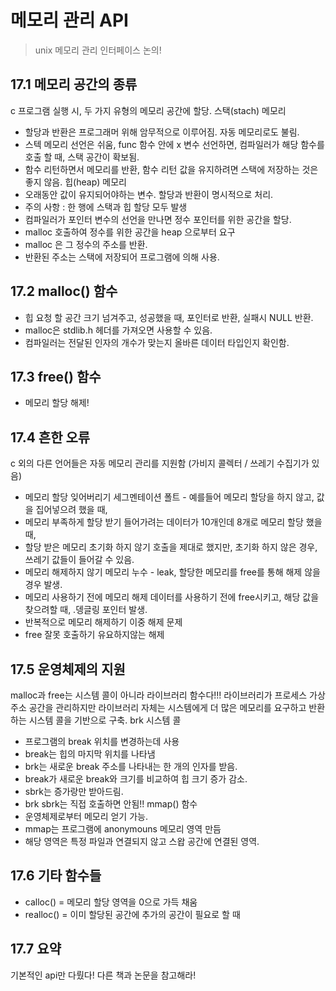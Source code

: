 # 메모리 관리 API
>unix 메모리 관리 인터페이스 논의!
## 17.1 메모리 공간의 종류
c 프로그램 실행 시, 두 가지 유형의 메모리 공간에 할당.
스택(stach) 메모리
* 할당과 반환은 프로그래머 위해 암무적으로 이루어짐. 자동 메모리로도 불림.
* 스텍 메모리 선언은 쉬움, func 함수 안에 x 변수 선언하면, 컴파일러가 해당 함수를 호출 할 때, 스택 공간이 확보됨.
* 함수 리턴하면서 메모리를 반환, 함수 리턴 값을 유지하려면 스택에 저장하는 것은 좋지 않음.
힙(heap) 메모리
* 오래동안 값이 유지되어야하는 변수. 할당과 반환이 명시적으로 처리.
* 주의 사항 : 한 행에 스택과 힙 할당 모두 발생
* 컴파일러가 포인터 변수의 선언을 만나면 정수 포인터를 위한 공간을 할당.
* malloc 호출하여 정수를 위한 공간을 heap 으로부터 요구
* malloc 은 그 정수의 주소를 반환.
* 반환된 주소는 스택에 저장되어 프로그램에 의해 사용.
## 17.2 malloc() 함수
* 힙 요청 할 공간 크기 넘겨주고, 성공했을 때, 포인터로 반환, 실패시 NULL 반환.
* malloc은 stdlib.h 헤더를 가져오면 사용할 수 있음.
* 컴파일러는 전달된 인자의 개수가 맞는지 올바른 데이터 타입인지 확인함.
## 17.3 free() 함수
* 메모리 할당 해제!
## 17.4 흔한 오류
c 외의 다른 언어들은 자동 메모리 관리를 지원함 (가비지 콜렉터 / 쓰레기 수집기가 있음)
* 메모리 할당 잊어버리기
    세그멘테이션 폴트 - 예를들어 메모리 할당을 하지 않고, 값을 집어넣으려 했을 때,
* 메모리 부족하게 할당 받기
    들어가려는 데이터가 10개인데 8개로 메모리 할당 했을 때,
* 할당 받은 메모리 초기화 하지 않기
    호출을 제대로 했지만, 초기화 하지 않은 경우, 쓰레기 값들이 들어갈 수 있음.
* 메모리 해제하지 않기
    메모리 누수 - leak, 할당한 메모리를 free를 통해 해제 않을 경우 발생.
* 메모리 사용하기 전에 메모리 해제
    데이터를 사용하기 전에 free시키고, 해당 값을 찾으려할 때, .뎅글링 포인터 발생.
* 반복적으로 메모리 해제하기
    이중 해제 문제
* free 잘못 호출하기
    유요하지않는 해제
## 17.5 운영체제의 지원
malloc과 free는 시스템 콜이 아니라 라이브러리 함수다!!!
라이브러리가 프로세스 가상 주소 공간을 관리하지만 라이브러리 자체는 시스템에게 더 많은 메모리를 요구하고 반환하는 시스템 콜을 기반으로 구축.
brk 시스템 콜
* 프로그램의 break 위치를 변경하는데 사용
* break는 힙의 마지막 위치를 나타냄
* brk는 새로운 break 주소를 나타내는 한 개의 인자를 받음.
* break가 새로운 break와 크기를 비교하여 힙 크기 증가 감소.
* sbrk는 증가랑만 받아드림.
* brk sbrk는 직접 호출하면 안됨!!
mmap() 함수
* 운영체제로부터 메모리 얻기 가능.
* mmap는 프로그램에 anonymouns 메모리 영역 만듬
* 해당 영역은 특정 파일과 연결되지 않고 스왑 공간에 연결된 영역.
## 17.6 기타 함수들
* calloc() = 메모리 할당 영역을 0으로 가득 채움
* realloc() = 이미 할당된 공간에 추가의 공간이 필요로 할 때
## 17.7 요약
기본적인 api만 다뤘다! 다른 책과 논문을 참고해라!